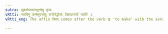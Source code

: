 ```yaml
---
sutra: सुकर्मपापमंत्रपुण्येषु कृञः
vRtti: स्वादिषु कर्मसूपपदेषु करोतेर्द्धातोः क्विप्प्रत्ययो भवति ॥
vRtti_eng: The affix क्विप् comes after the verb कृ 'to make' with the sense of past time, when the following words in the accusative case are in composition:- सु 'well', कर्म 'action', पाप 'sin', मंत्र 'hymn' and पुण्य 'virtue'.

---
```

